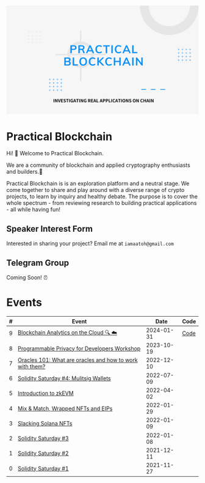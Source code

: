 ![Practical Blockchain Banner](/assets/banner.png)

# Practical Blockchain

Hi! 👋 Welcome to Practical Blockchain.

We are a community of blockchain and applied cryptography enthusiasts and builders.👷

Practical Blockchain is is an exploration platform and a neutral stage. We come together to share and play around with a diverse range of crypto projects, to learn by inquiry and healthy debate. The purpose is to cover the whole spectrum - from reviewing research to building practical applications - all while having fun!

## Speaker Interest Form

Interested in sharing your project? Email me at `iamaatoh@gmail.com`

## Telegram Group

Coming Soon! ⏰

# Events

| #   | Event                                                                                                                     | Date       | Code                                |
| --- | ------------------------------------------------------------------------------------------------------------------------- | ---------- | ----------------------------------- |
| 9   | [Blockchain Analytics on the Cloud 🔍 ☁️](https://www.meetup.com/practical-blockchain/events/298446756/)                  | 2024-01-31 | [Code](/2024/blockchain-analytics/) |
| 8   | [Programmable Privacy for Developers Workshop](https://www.meetup.com/practical-blockchain/events/296418982/)             | 2023-10-19 |
| 7   | [Oracles 101: What are oracles and how to work with them?](https://www.meetup.com/practical-blockchain/events/289962866/) | 2022-12-10 |
| 6   | [Solidity Saturday #4: Mulitsig Wallets](https://www.meetup.com/practical-blockchain/events/286734006/)                   | 2022-07-09 |
| 5   | [Introduction to zkEVM](https://www.meetup.com/practical-blockchain/events/284966322/)                                    | 2022-04-02 |
| 4   | [Mix & Match, Wrapped NFTs and EIPs](https://www.meetup.com/practical-blockchain/events/283520325/)                       | 2022-01-29 |
| 3   | [Slacking Solana NFTs](https://www.meetup.com/practical-blockchain/events/283006224/)                                     | 2022-01-09 |
| 2   | [Solidity Saturday #3](https://www.meetup.com/practical-blockchain/events/283005417/)                                     | 2022-01-08 |
| 1   | [Solidity Saturday #2](https://www.meetup.com/practical-blockchain/events/282521052/)                                     | 2021-12-11 |
| 0   | [Solidity Saturday #1](https://www.meetup.com/practical-blockchain/events/282163424/)                                     | 2021-11-27 |
